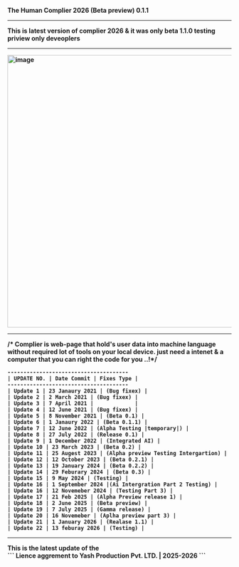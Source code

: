 <B>The Human Complier 2026 (Beta preview) 0.1.1<B><hr>
This is latest version of complier 2026 & it was only beta 1.1.0 testing priview only deveoplers<hr>
<img width="1366" height="612" alt="image" src="https://github.com/user-attachments/assets/726f3978-9cad-4d1e-ac4f-26b85a32327e" /><hr>

/* Complier is web-page that hold's user data into machine language without required lot of tools on your local device. just need a intenet & a computer that you can right the code for you ..!*/

```
--------------------------------------
| UPDATE NO. | Date Commit | Fixes Type |
--------------------------------------
| Update 1 | 23 Janaury 2021 | (Bug fixex) |
| Update 2 | 2 March 2021 | (Bug fixex) |
| Update 3 | 7 April 2021 |             |
| Update 4 | 12 June 2021 | (Bug fixex) |
| Update 5 | 8 November 2021 | (Beta 0.1) |
| Update 6 | 1 Janaury 2022 | (Beta 0.1.1) |
| Update 7 | 12 June 2022 | (Alpha Testing |temporary|) |
| Update 8 | 27 July 2022 | (Release 0.1) |
| Update 9 | 1 December 2022 | (Integrated AI) |
| Update 10 | 23 March 2023 | (Beta 0.2) |
| Update 11 | 25 Augest 2023 | (Alpha preview Testing Intergartion) |
| Update 12 | 12 October 2023 | (Beta 0.2.1) |
| Update 13 | 19 January 2024 | (Beta 0.2.2) |
| Update 14 | 29 Feburary 2024 | (Beta 0.3) |
| Update 15 | 9 May 2024 | (Testing) |
| Update 16 | 1 September 2024 |(Ai Intergration Part 2 Testing) |
| Update 16 | 12 Novemeber 2024 | (Testing Part 3) |
| Update 17 | 21 Feb 2025 | (Alpha Preview release 1) |
| Update 18 | 2 June 2025 | (Beta preview) |
| Update 19 | 7 July 2025 | (Gamma release) |
| Update 20 | 16 Novemeber | (Aplha preview part 3) |
| Update 21 | 1 January 2026 | (Realase 1.1) |
| Update 22 | 13 feburay 2026 | (Testing) |
```
<hr>
This is the latest update of the 
<br>
```
Lience aggrement to Yash Production Pvt. LTD. | 2025-2026
```